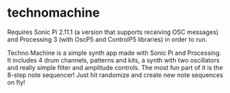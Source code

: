 # technomachine

Requires Sonic Pi 2.11.1 (a version that supports receiving OSC messages) and Processing 3 (with OscP5 and ControlP5 libraries) in order to run. 

Techno Machine is a simple synth app made with Sonic Pi and Processing. It includes 4 drum channels, patterns and kits, a synth with two oscillators and really simple filter and amplitude controls. The most fun part of it is the 8-step note sequencer! Just hit randomize and create new note sequences on fly!

